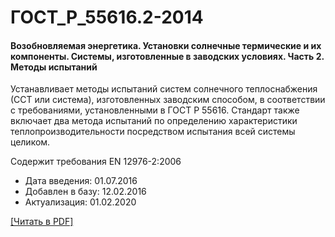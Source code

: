 # ГОСТ_Р_55616.2-2014

#### Возобновляемая энергетика. Установки солнечные термические и их компоненты. Системы, изготовленные в заводских условиях. Часть 2. Методы испытаний

Устанавливает методы испытаний систем солнечного теплоснабжения (ССТ или система), изготовленных заводским способом, в соответствии с требованиями, установленными в ГОСТ Р 55616. Стандарт также включает два метода испытаний по определению характеристики теплопроизводительности посредством испытания всей системы целиком.

Содержит требования EN 12976-2:2006

- Дата введения: 01.07.2016
- Добавлен в базу: 12.02.2016
- Актуализация: 01.02.2020

<a onclick="openFileCallback('https://standartgost.ru/g/ГОСТ_Р_55616.2-2014.pdf', 'ГОСТ_Р_55616.2-2014.pdf');" href="#">[Читать в PDF]</a>